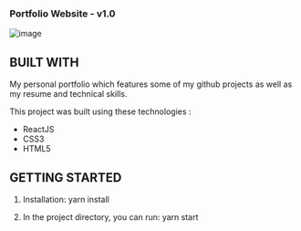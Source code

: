 ### Portfolio Website - v1.0

![image](https://github.com/VivierD/Slider/assets/96871948/5372bf83-4fcc-452b-b13a-86a4970bce59)

## BUILT WITH
My personal portfolio which features some of my github projects as well as my resume and technical skills.

This project was built using these technologies :
- ReactJS
- CSS3
- HTML5

## GETTING STARTED
1. Installation: yarn install

2. In the project directory, you can run: yarn start
